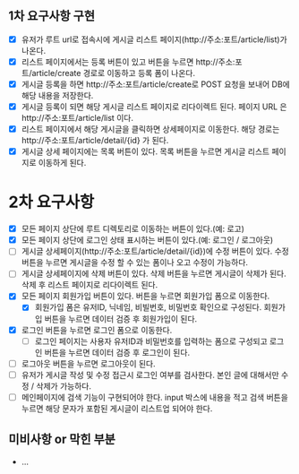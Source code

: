 ## 1차 요구사항 구현
- [X] 유저가 루트 url로 접속시에 게시글 리스트 페이지(http://주소:포트/article/list)가 나온다.
- [X] 리스트 페이지에서는 등록 버튼이 있고 버튼을 누르면 http://주소:포트/article/create 경로로 이동하고 등록 폼이 나온다.
- [X] 게시글 등록을 하면 http://주소:포트/article/create로 POST 요청을 보내어 DB에 해당 내용을 저장한다.
- [X] 게시글 등록이 되면 해당 게시글 리스트 페이지로 리다이렉트 된다. 페이지 URL 은 http://주소:포트/article/list 이다.
- [X] 리스트 페이지에서 해당 게시글을 클릭하면 상세페이지로 이동한다. 해당 경로는 http://주소:포트/article/detail/{id} 가 된다.
- [X] 게시글 상세 페이지에는 목록 버튼이 있다. 목록 버튼을 누르면 게시글 리스트 페이지로 이동하게 된다.

# 2차 요구사항
- [X] 모든 페이지 상단에 루트 디렉토리로 이동하는 버튼이 있다.(예: 로고)
- [X] 모든 페이지 상단에 로그인 상태 표시하는 버튼이 있다.(예: 로그인 / 로그아웃)
- [ ] 게시글 상세페이지(http://주소:포트/article/detail/{id})에 수정 버튼이 있다. 수정 버튼을 누르면 게시글을 수정 할 수 있는 폼이나 오고 수정이 가능하다.
- [ ] 게시글 상세페이지에 삭제 버튼이 있다. 삭제 버튼을 누르면 게시글이 삭제가 된다. 삭제 후 리스트 페이지로 리다이렉트 된다.
- [X] 모든 페이지 회원가입 버튼이 있다. 버튼을 누르면 회원가입 폼으로 이동한다.
    - [X] 회원가입 폼은 유저ID, 닉네임, 비빌번호, 비밀번호 확인으로 구성된다. 회원가입 버튼을 누르면 데이터 검증 후 회원가입이 된다.
- [X] 로그인 버튼을 누르면 로그인 폼으로 이동한다.
    - [ ] 로그인 페이지는 사용자 유저ID과 비밀번호를 입력하는 폼으로 구성되고 로그인 버튼을 누르면 데이터 검증 후 로그인이 된다.
- [ ] 로그아웃 버튼을 누르면 로그아웃이 된다.
- [ ] 유저가 게시글 작성 및 수정  접근시 로그인 여부를 검사한다.
  본인 글에 대해서만 수정 / 삭제가 가능하다.
- [ ] 메인페이지에 검색 기능이 구현되어야 한다. input 박스에 내용을 적고 검색 버튼을 누르면 해당 문자가 포함된 게시글이 리스트업 되어야 한다.

## 미비사항 or 막힌 부분
- ...
